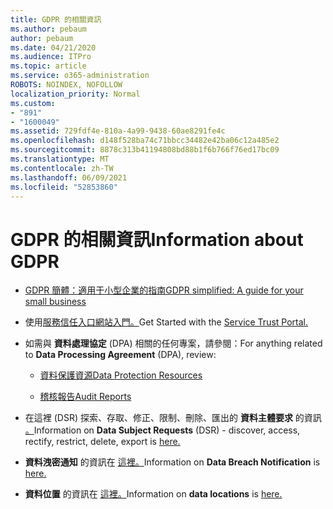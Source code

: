 ```yaml
---
title: GDPR 的相關資訊
ms.author: pebaum
author: pebaum
ms.date: 04/21/2020
ms.audience: ITPro
ms.topic: article
ms.service: o365-administration
ROBOTS: NOINDEX, NOFOLLOW
localization_priority: Normal
ms.custom:
- "891"
- "1600049"
ms.assetid: 729fdf4e-810a-4a99-9438-60ae8291fe4c
ms.openlocfilehash: d148f528ba74c71bbcc34482e42ba06c12a485e2
ms.sourcegitcommit: 8878c313b41194808bd88b1f6b766f76ed17bc09
ms.translationtype: MT
ms.contentlocale: zh-TW
ms.lasthandoff: 06/09/2021
ms.locfileid: "52853860"
---
```

# <a name="information-about-gdpr"></a><span data-ttu-id="f915a-102">GDPR 的相關資訊</span><span class="sxs-lookup"><span data-stu-id="f915a-102">Information about GDPR</span></span>

- [<span data-ttu-id="f915a-103">GDPR 簡體：適用于小型企業的指南</span><span class="sxs-lookup"><span data-stu-id="f915a-103">GDPR simplified: A guide for your small business</span></span>](/microsoft-365/admin/security-and-compliance/gdpr-compliance)

- <span data-ttu-id="f915a-104">使用[服務信任入口網站入門。](https://servicetrust.microsoft.com/ViewPage/GDPRGetStarted)</span><span class="sxs-lookup"><span data-stu-id="f915a-104">Get Started with the [Service Trust Portal.](https://servicetrust.microsoft.com/ViewPage/GDPRGetStarted)</span></span>

- <span data-ttu-id="f915a-105">如需與 **資料處理協定** (DPA) 相關的任何專案，請參閱：</span><span class="sxs-lookup"><span data-stu-id="f915a-105">For anything related to **Data Processing Agreement** (DPA), review:</span></span>

  - [<span data-ttu-id="f915a-106">資料保護資源</span><span class="sxs-lookup"><span data-stu-id="f915a-106">Data Protection Resources</span></span>](https://servicetrust.microsoft.com/ViewPage/TrustDocuments)

  - [<span data-ttu-id="f915a-107">稽核報告</span><span class="sxs-lookup"><span data-stu-id="f915a-107">Audit Reports</span></span>](https://servicetrust.microsoft.com/ViewPage/MSComplianceGuide)

- <span data-ttu-id="f915a-108">在這裡 (DSR) 探索、存取、修正、限制、刪除、匯出的 **資料主體要求** 的資訊 [。](/microsoft-365/compliance/gdpr-dsr-office365)</span><span class="sxs-lookup"><span data-stu-id="f915a-108">Information on **Data Subject Requests** (DSR) - discover, access, rectify, restrict, delete, export is [here.](/microsoft-365/compliance/gdpr-dsr-office365)</span></span>

- <span data-ttu-id="f915a-109">**資料洩密通知** 的資訊在 [這裡。](https://servicetrust.microsoft.com/ViewPage/GDPRBreach)</span><span class="sxs-lookup"><span data-stu-id="f915a-109">Information on **Data Breach Notification** is [here.](https://servicetrust.microsoft.com/ViewPage/GDPRBreach)</span></span>

- <span data-ttu-id="f915a-110">**資料位置** 的資訊在 [這裡。](https://products.office.com/where-is-your-data-located?ms.officeurl=datamaps&amp;geo=All#All)</span><span class="sxs-lookup"><span data-stu-id="f915a-110">Information on **data locations** is [here.](https://products.office.com/where-is-your-data-located?ms.officeurl=datamaps&amp;geo=All#All)</span></span>
